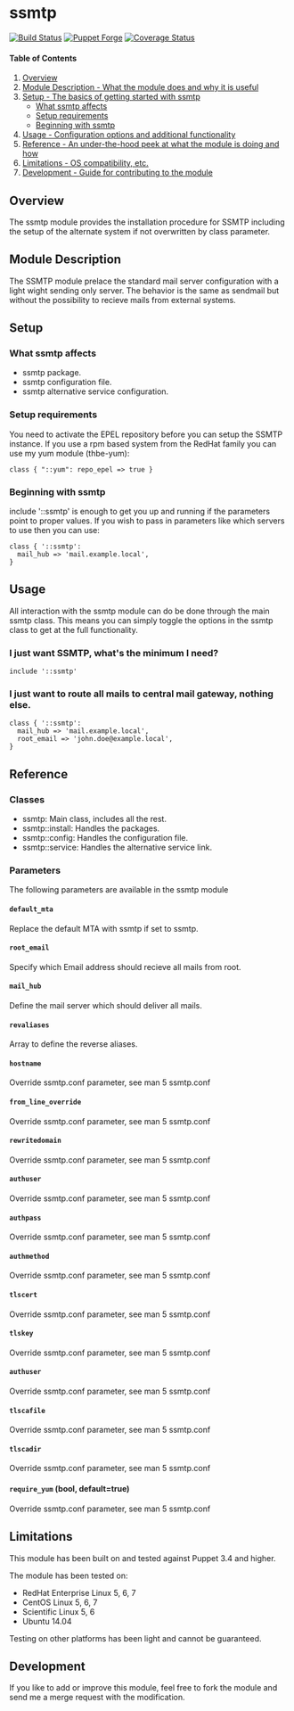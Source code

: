 # ssmtp

[![Build Status](https://travis-ci.org/thbe/puppet-ssmtp.png?branch=master)](https://travis-ci.org/thbe/puppet-ssmtp)
[![Puppet Forge](https://img.shields.io/puppetforge/v/thbe/ssmtp.svg)](https://forge.puppetlabs.com/thbe/ssmtp)
[![Coverage Status](https://coveralls.io/repos/thbe/puppet-ssmtp/badge.svg?branch=master&service=github)](https://coveralls.io/github/thbe/puppet-ssmtp?branch=master)

#### Table of Contents

1. [Overview](#overview)
2. [Module Description - What the module does and why it is useful](#module-description)
3. [Setup - The basics of getting started with ssmtp](#setup)
    * [What ssmtp affects](#what-ssmtp-affects)
    * [Setup requirements](#setup-requirements)
    * [Beginning with ssmtp](#beginning-with-ssmtp)
4. [Usage - Configuration options and additional functionality](#usage)
5. [Reference - An under-the-hood peek at what the module is doing and how](#reference)
5. [Limitations - OS compatibility, etc.](#limitations)
6. [Development - Guide for contributing to the module](#development)


## Overview

The ssmtp module provides the installation procedure for SSMTP including the setup of
the alternate system if not overwritten by class parameter.

## Module Description

The SSMTP module prelace the standard mail server configuration with a light
wight sending only server. The behavior is the same as sendmail but without
the possibility to recieve mails from external systems.


## Setup

### What ssmtp affects

* ssmtp package.
* ssmtp configuration file.
* ssmtp alternative service configuration.

### Setup requirements

You need to activate the EPEL repository before you can setup the SSMTP instance.
If you use a rpm based system from the RedHat family you can use my yum module (thbe-yum):

```puppet
class { "::yum": repo_epel => true }
```

### Beginning with ssmtp

include '::ssmtp' is enough to get you up and running if the parameters point to
proper values.  If you wish to pass in parameters like which servers to use then you
can use:

```puppet
class { '::ssmtp':
  mail_hub => 'mail.example.local',
}
```

## Usage

All interaction with the ssmtp module can do be done through the main ssmtp class.
This means you can simply toggle the options in the ssmtp class to get at the full
functionality.

### I just want SSMTP, what's the minimum I need?

```puppet
include '::ssmtp'
```

### I just want to route all mails to central mail gateway, nothing else.

```puppet
class { '::ssmtp':
  mail_hub => 'mail.example.local',
  root_email => 'john.doe@example.local',
}
```


## Reference

### Classes

* ssmtp: Main class, includes all the rest.
* ssmtp::install: Handles the packages.
* ssmtp::config: Handles the configuration file.
* ssmtp::service: Handles the alternative service link.

### Parameters

The following parameters are available in the ssmtp module

#### `default_mta`

Replace the default MTA with ssmtp if set to ssmtp.

#### `root_email`

Specify which Email address should recieve all mails from root.

#### `mail_hub`

Define the mail server which should deliver all mails.

#### `revaliases`

Array to define the reverse aliases.

#### `hostname`

Override ssmtp.conf parameter, see man 5 ssmtp.conf

#### `from_line_override`

Override ssmtp.conf parameter, see man 5 ssmtp.conf

#### `rewritedomain`

Override ssmtp.conf parameter, see man 5 ssmtp.conf

#### `authuser`

Override ssmtp.conf parameter, see man 5 ssmtp.conf

#### `authpass`

Override ssmtp.conf parameter, see man 5 ssmtp.conf

#### `authmethod`

Override ssmtp.conf parameter, see man 5 ssmtp.conf

#### `tlscert`

Override ssmtp.conf parameter, see man 5 ssmtp.conf

#### `tlskey`

Override ssmtp.conf parameter, see man 5 ssmtp.conf

#### `authuser`

Override ssmtp.conf parameter, see man 5 ssmtp.conf

#### `tlscafile`

Override ssmtp.conf parameter, see man 5 ssmtp.conf

#### `tlscadir`

Override ssmtp.conf parameter, see man 5 ssmtp.conf

#### `require_yum` (bool, default=true)

Override ssmtp.conf parameter, see man 5 ssmtp.conf

## Limitations

This module has been built on and tested against Puppet 3.4 and higher.

The module has been tested on:

* RedHat Enterprise Linux 5, 6, 7
* CentOS Linux 5, 6, 7
* Scientific Linux 5, 6
* Ubuntu 14.04

Testing on other platforms has been light and cannot be guaranteed.


## Development

If you like to add or improve this module, feel free to fork the module and send
me a merge request with the modification.
